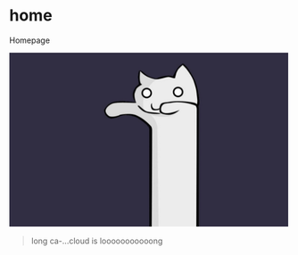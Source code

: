 # home
Homepage

<img src="assets/longcat.jpg" width="500" height="312.5">

> long ca-...cloud is looooooooooong

